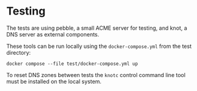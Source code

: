 # Testing

The tests are using pebble, a small ACME server for testing, and knot, a DNS server as external components.

These tools can be run locally using the `docker-compose.yml` from the test directory:

```console
docker compose --file test/docker-compose.yml up
```

To reset DNS zones between tests the `knotc` control command line tool must be installed on the local system.
